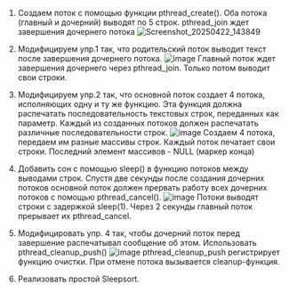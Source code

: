 1. Создаем поток с помощью функции pthread_create(). Оба потока (главный и дочерний) выводят по 5 строк. pthread_join ждет завершения дочернего потока
![Screenshot_20250422_143849](https://github.com/user-attachments/assets/ac6595b3-48a0-4af9-9190-428860d06142)
2. Модифицируем упр.1 так, что родительский поток выводит текст после завершения дочернего потока. 
   ![image](https://github.com/user-attachments/assets/6f791f92-7782-4f08-b005-c089291a1be4)
   Главный поток ждет завершения дочернего через pthread_join. Только потом выводит свои строки.
3. Модифицируем упр.2 так, что основной поток создает 4 потока, исполняющих одну и ту же функцию. Эта функция должна распечатать последовательность текстовых строк, переданных как параметр. Каждый из созданных потоков должен распечатать различные последовательности строк.
![image](https://github.com/user-attachments/assets/c72ba44f-5338-4e30-9e34-b436f4dabb12)
Создаем 4 потока, передаем им разные массивы строк. Каждый поток печатает свои строки. Последний элемент массивов - NULL (маркер конца)
4. Добавить сон с помощью sleep() в функцию потоков между выводами строк. Спустя две секунды после создания дочерних потоков основной поток должен прервать работу всех дочерних потоков с помощью pthread_cancel().
   ![image](https://github.com/user-attachments/assets/7299dc71-44e7-4a8c-a200-ad4771b92ca6)
   Потоки выводят строки с задержкой sleep(1). Через 2 секунды главный поток прерывает их pthread_cancel.

5.   Модифицировать упр. 4 так, чтобы дочерний поток перед завершение распечатывал сообщение об этом. Использовать pthread_cleanup_push()
   ![image](https://github.com/user-attachments/assets/44f1a518-41fa-46d6-b839-5bbae13d99dc)
    pthread_cleanup_push регистрирует функцию очистки. При отмене потока вызывается cleanup-функция.
6. Реализовать простой Sleepsort.

   

